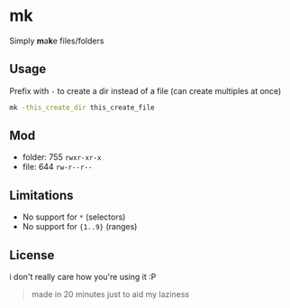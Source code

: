 # mk

Simply **m**a**k**e files/folders

## Usage

Prefix with `-` to create a dir instead of a file (can create multiples at once)

```bash
mk -this_create_dir this_create_file
```

## Mod

- folder: 755 `rwxr-xr-x`
- file: 644 `rw-r--r--`

## Limitations

- No support for `*` (selectors)
- No support for `{1..9}` (ranges)

## License

i don't really care how you're using it :P

> made in 20 minutes just to aid my laziness
